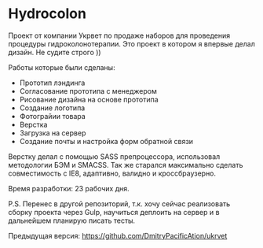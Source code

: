 # Hydrocolon
Проект от компании Укрвет по продаже наборов для проведения процедуры гидроколонотерапии.
Это проект в котором я впервые делал дизайн. Не судите строго ))

Работы которые были сделаны:
- Прототип лэндинга
- Согласование прототипа с менеджером
- Рисование дизайна на основе прототипа
- Создание логотипа
- Фотограйии товара
- Верстка
- Загрузка на сервер
- Создание почты и настройка форм обратной связи

Верстку делал с помощью SASS препроцессора, использовал методологии БЭМ и SMACSS.
Так же старался максимально сделать совместимость с IE8, адаптивно, валидно и кроссбраузерно.

Время разработки: 23 рабочих дня.

P.S. Перенес в другой репозиторий, т.к. хочу сейчас реализовать сборку проекта через Gulp, 
научиться деплоить на сервер и в дальнейшем планирую писать тесты.

Предыдущая версия: https://github.com/DmitryPacificAtion/ukrvet